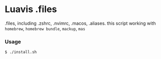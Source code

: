 # Luavis .files

.files, including .zshrc, .nvimrc, .macos, .aliases. this script working with
```homebrew```, ```homebrew bundle```, ```mackup```, ```mas```

### Usage
```sh
$ ./install.sh
```
